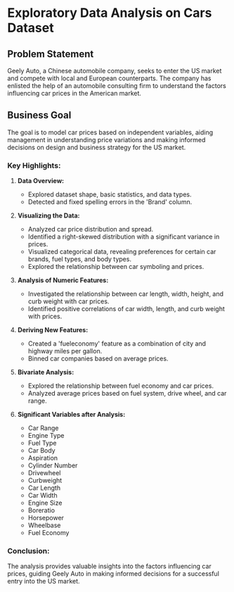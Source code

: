 # Exploratory Data Analysis on Cars Dataset 

## Problem Statement
Geely Auto, a Chinese automobile company, seeks to enter the US market and compete with local and European counterparts. The company has enlisted the help of an automobile consulting firm to understand the factors influencing car prices in the American market.

## Business Goal
The goal is to model car prices based on independent variables, aiding management in understanding price variations and making informed decisions on design and business strategy for the US market.

### Key Highlights:

1. **Data Overview:**
   - Explored dataset shape, basic statistics, and data types.
   - Detected and fixed spelling errors in the 'Brand' column.

2. **Visualizing the Data:**
   - Analyzed car price distribution and spread.
   - Identified a right-skewed distribution with a significant variance in prices.
   - Visualized categorical data, revealing preferences for certain car brands, fuel types, and body types.
   - Explored the relationship between car symboling and prices.

3. **Analysis of Numeric Features:**
   - Investigated the relationship between car length, width, height, and curb weight with car prices.
   - Identified positive correlations of car width, length, and curb weight with prices.

4. **Deriving New Features:**
   - Created a 'fueleconomy' feature as a combination of city and highway miles per gallon.
   - Binned car companies based on average prices.

5. **Bivariate Analysis:**
   - Explored the relationship between fuel economy and car prices.
   - Analyzed average prices based on fuel system, drive wheel, and car range.

6. **Significant Variables after Analysis:**
   - Car Range
   - Engine Type
   - Fuel Type
   - Car Body
   - Aspiration
   - Cylinder Number
   - Drivewheel
   - Curbweight
   - Car Length
   - Car Width
   - Engine Size
   - Boreratio
   - Horsepower
   - Wheelbase
   - Fuel Economy

### Conclusion:
The analysis provides valuable insights into the factors influencing car prices, guiding Geely Auto in making informed decisions for a successful entry into the US market.
